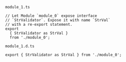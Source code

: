 `module_1.ts`

```
// Let Module `module_0` expose interface
// `StrValidator`. Expose it with name `StrVal`
// with a re-export statement.
export
  { StrValidator as StrVal }
  from './module_0';
```

`module_1.d.ts`

```
export { StrValidator as StrVal } from './module_0';
```